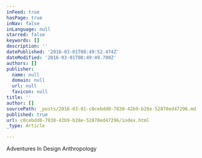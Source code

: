 ```yaml
---
inFeed: true
hasPage: true
inNav: false
inLanguage: null
starred: false
keywords: []
description: ''
datePublished: '2016-03-01T08:49:52.474Z'
dateModified: '2016-03-01T08:49:49.700Z'
authors: []
publisher:
  name: null
  domain: null
  url: null
  favicon: null
title: ''
author: []
sourcePath: _posts/2016-03-01-c0cebdd0-7830-42b9-b28e-52870ed47296.md
published: true
url: c0cebdd0-7830-42b9-b28e-52870ed47296/index.html
_type: Article

---
```

Adventures In Design Anthropology